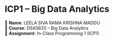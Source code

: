 # ICP1 – Big Data Analytics

👤 **Name**: LEELA SIVA RAMA KRISHNA MADDU  
📅 **Course**: DSA5620 – Big Data Analytics  
📘 **Assignment**: In-Class Programming 1 (ICP1)
 

